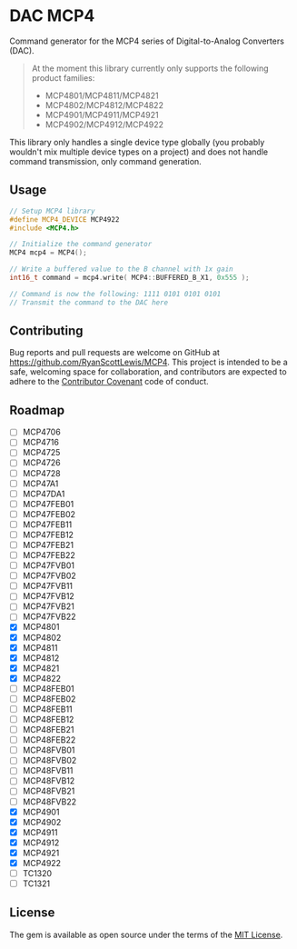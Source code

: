 # DAC MCP4

Command generator for the MCP4 series of Digital-to-Analog Converters (DAC).

> At the moment this library currently only supports the following product families:
>
> * MCP4801/MCP4811/MCP4821
> * MCP4802/MCP4812/MCP4822
> * MCP4901/MCP4911/MCP4921
> * MCP4902/MCP4912/MCP4922

This library only handles a single device type globally (you probably wouldn't mix multiple device types on a project)
and does not handle command transmission, only command generation.

## Usage

```c++
// Setup MCP4 library
#define MCP4_DEVICE MCP4922
#include <MCP4.h>

// Initialize the command generator
MCP4 mcp4 = MCP4();

// Write a buffered value to the B channel with 1x gain
int16_t command = mcp4.write( MCP4::BUFFERED_B_X1, 0x555 );

// Command is now the following: 1111 0101 0101 0101
// Transmit the command to the DAC here
```

## Contributing

Bug reports and pull requests are welcome on GitHub at https://github.com/RyanScottLewis/MCP4. This project is intended to be a safe, welcoming space for collaboration, and contributors are expected to adhere to the [Contributor Covenant](http://contributor-covenant.org) code of conduct.

## Roadmap

- [ ] MCP4706
- [ ] MCP4716
- [ ] MCP4725
- [ ] MCP4726
- [ ] MCP4728
- [ ] MCP47A1
- [ ] MCP47DA1
- [ ] MCP47FEB01
- [ ] MCP47FEB02
- [ ] MCP47FEB11
- [ ] MCP47FEB12
- [ ] MCP47FEB21
- [ ] MCP47FEB22
- [ ] MCP47FVB01
- [ ] MCP47FVB02
- [ ] MCP47FVB11
- [ ] MCP47FVB12
- [ ] MCP47FVB21
- [ ] MCP47FVB22
- [x] MCP4801
- [x] MCP4802
- [x] MCP4811
- [x] MCP4812
- [x] MCP4821
- [x] MCP4822
- [ ] MCP48FEB01
- [ ] MCP48FEB02
- [ ] MCP48FEB11
- [ ] MCP48FEB12
- [ ] MCP48FEB21
- [ ] MCP48FEB22
- [ ] MCP48FVB01
- [ ] MCP48FVB02
- [ ] MCP48FVB11
- [ ] MCP48FVB12
- [ ] MCP48FVB21
- [ ] MCP48FVB22
- [x] MCP4901
- [x] MCP4902
- [x] MCP4911
- [x] MCP4912
- [x] MCP4921
- [x] MCP4922
- [ ] TC1320
- [ ] TC1321

## License

The gem is available as open source under the terms of the [MIT License](http://opensource.org/licenses/MIT).

